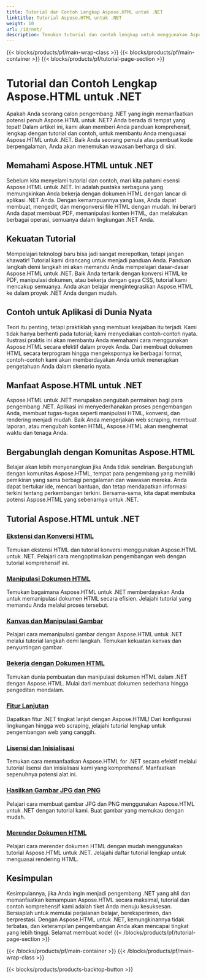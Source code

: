 ```yaml
---
title: Tutorial dan Contoh Lengkap Aspose.HTML untuk .NET
linktitle: Tutorial Aspose.HTML untuk .NET
weight: 10
url: /id/net/
description: Temukan tutorial dan contoh lengkap untuk menggunakan Aspose.HTML untuk .NET. Manfaatkan kekuatan Aspose.HTML untuk meningkatkan keterampilan pengembangan .NET Anda.
---
```


{{< blocks/products/pf/main-wrap-class >}}
{{< blocks/products/pf/main-container >}}
{{< blocks/products/pf/tutorial-page-section >}}

# Tutorial dan Contoh Lengkap Aspose.HTML untuk .NET


Apakah Anda seorang calon pengembang .NET yang ingin memanfaatkan potensi penuh Aspose.HTML untuk .NET? Anda berada di tempat yang tepat! Dalam artikel ini, kami akan memberi Anda panduan komprehensif, lengkap dengan tutorial dan contoh, untuk membantu Anda menguasai Aspose.HTML untuk .NET. Baik Anda seorang pemula atau pembuat kode berpengalaman, Anda akan menemukan wawasan berharga di sini.

## Memahami Aspose.HTML untuk .NET

Sebelum kita menyelami tutorial dan contoh, mari kita pahami esensi Aspose.HTML untuk .NET. Ini adalah pustaka serbaguna yang memungkinkan Anda bekerja dengan dokumen HTML dengan lancar di aplikasi .NET Anda. Dengan kemampuannya yang luas, Anda dapat membuat, mengedit, dan mengonversi file HTML dengan mudah. Ini berarti Anda dapat membuat PDF, memanipulasi konten HTML, dan melakukan berbagai operasi, semuanya dalam lingkungan .NET Anda.

## Kekuatan Tutorial

Mempelajari teknologi baru bisa jadi sangat merepotkan, tetapi jangan khawatir! Tutorial kami dirancang untuk menjadi panduan Anda. Panduan langkah demi langkah ini akan memandu Anda mempelajari dasar-dasar Aspose.HTML untuk .NET. Baik Anda tertarik dengan konversi HTML ke PDF, manipulasi dokumen, atau bekerja dengan gaya CSS, tutorial kami mencakup semuanya. Anda akan belajar mengintegrasikan Aspose.HTML ke dalam proyek .NET Anda dengan mudah.

## Contoh untuk Aplikasi di Dunia Nyata

Teori itu penting, tetapi praktiklah yang membuat keajaiban itu terjadi. Kami tidak hanya berhenti pada tutorial; kami menyediakan contoh-contoh nyata. Ilustrasi praktis ini akan membantu Anda memahami cara menggunakan Aspose.HTML secara efektif dalam proyek Anda. Dari membuat dokumen HTML secara terprogram hingga mengekspornya ke berbagai format, contoh-contoh kami akan memberdayakan Anda untuk menerapkan pengetahuan Anda dalam skenario nyata.

## Manfaat Aspose.HTML untuk .NET

Aspose.HTML untuk .NET merupakan pengubah permainan bagi para pengembang .NET. Aplikasi ini menyederhanakan proses pengembangan Anda, membuat tugas-tugas seperti manipulasi HTML, konversi, dan rendering menjadi mudah. Baik Anda mengerjakan web scraping, membuat laporan, atau mengubah konten HTML, Aspose.HTML akan menghemat waktu dan tenaga Anda.

## Bergabunglah dengan Komunitas Aspose.HTML

Belajar akan lebih menyenangkan jika Anda tidak sendirian. Bergabunglah dengan komunitas Aspose.HTML, tempat para pengembang yang memiliki pemikiran yang sama berbagi pengalaman dan wawasan mereka. Anda dapat bertukar ide, mencari bantuan, dan tetap mendapatkan informasi terkini tentang perkembangan terkini. Bersama-sama, kita dapat membuka potensi Aspose.HTML yang sebenarnya untuk .NET.

## Tutorial Aspose.HTML untuk .NET

### [Ekstensi dan Konversi HTML](./html-extensions-and-conversions/)
Temukan ekstensi HTML dan tutorial konversi menggunakan Aspose.HTML untuk .NET. Pelajari cara mengoptimalkan pengembangan web dengan tutorial komprehensif ini.
### [Manipulasi Dokumen HTML](./html-document-manipulation/)
Temukan bagaimana Aspose.HTML untuk .NET memberdayakan Anda untuk memanipulasi dokumen HTML secara efisien. Jelajahi tutorial yang memandu Anda melalui proses tersebut.
### [Kanvas dan Manipulasi Gambar](./canvas-and-image-manipulation/)
Pelajari cara memanipulasi gambar dengan Aspose.HTML untuk .NET melalui tutorial langkah demi langkah. Temukan kekuatan kanvas dan penyuntingan gambar.
### [Bekerja dengan Dokumen HTML](./working-with-html-documents/)
Temukan dunia pembuatan dan manipulasi dokumen HTML dalam .NET dengan Aspose.HTML. Mulai dari membuat dokumen sederhana hingga pengeditan mendalam.
### [Fitur Lanjutan](./advanced-features/)
Dapatkan fitur .NET tingkat lanjut dengan Aspose.HTML! Dari konfigurasi lingkungan hingga web scraping, jelajahi tutorial lengkap untuk pengembangan web yang canggih.
### [Lisensi dan Inisialisasi](./licensing-and-initialization/)
Temukan cara memanfaatkan Aspose.HTML for .NET secara efektif melalui tutorial lisensi dan inisialisasi kami yang komprehensif. Manfaatkan sepenuhnya potensi alat ini.
### [Hasilkan Gambar JPG dan PNG](./generate-jpg-and-png-images/)
Pelajari cara membuat gambar JPG dan PNG menggunakan Aspose.HTML untuk .NET dengan tutorial kami. Buat gambar yang memukau dengan mudah.
### [Merender Dokumen HTML](./rendering-html-documents/)
Pelajari cara merender dokumen HTML dengan mudah menggunakan tutorial Aspose.HTML untuk .NET. Jelajahi daftar tutorial lengkap untuk menguasai rendering HTML.

## Kesimpulan
Kesimpulannya, jika Anda ingin menjadi pengembang .NET yang ahli dan memanfaatkan kemampuan Aspose.HTML secara maksimal, tutorial dan contoh komprehensif kami adalah tiket Anda menuju kesuksesan. Bersiaplah untuk memulai perjalanan belajar, bereksperimen, dan berprestasi. Dengan Aspose.HTML untuk .NET, kemungkinannya tidak terbatas, dan keterampilan pengembangan Anda akan mencapai tingkat yang lebih tinggi. Selamat membuat kode!
{{< /blocks/products/pf/tutorial-page-section >}}

{{< /blocks/products/pf/main-container >}}
{{< /blocks/products/pf/main-wrap-class >}}

{{< blocks/products/products-backtop-button >}}

